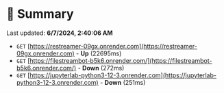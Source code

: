 # 📖 Summary
Last updated: **6/7/2024, 2:40:06 AM**

- `GET` [https://restreamer-09gx.onrender.com](https://restreamer-09gx.onrender.com) - **Up** (22695ms)
- `GET` [https://filestreambot-b5k6.onrender.com/](https://filestreambot-b5k6.onrender.com/) - **Down** (272ms)
- `GET` [https://jupyterlab-python3-12-3.onrender.com](https://jupyterlab-python3-12-3.onrender.com) - **Down** (251ms)
